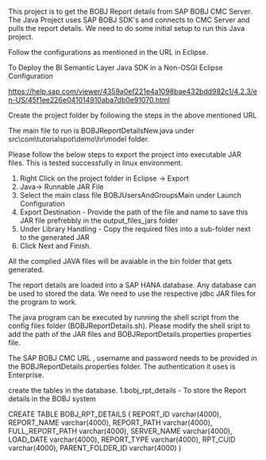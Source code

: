 This project is to get the BOBJ Report details from SAP BOBJ CMC Server. The Java Project uses SAP BOBJ SDK's and connects to CMC Server and pulls the report details. We need to do some initial setup to run this Java project.

Follow the configurations as mentioned in the URL in Eclipse.

To Deploy the BI Semantic Layer Java SDK in a Non-OSGI Eclipse Configuration

https://help.sap.com/viewer/4359a0ef221e4a1098bae432bdd982c1/4.2.3/en-US/45f1ee226e041014910aba7db0e91070.html

Create the project folder by following the steps in the above mentioned URL

The main file to run is BOBJReportDetailsNew.java under src\com\tutorialspot\demo\hr\model folder.

Please follow the below steps to export the project into executable JAR files. This is tested successfully in linux environment.
1. Right Click on the project folder in Eclipse -> Export
2. Java-> Runnable JAR File
3. Select the main class file BOBJUsersAndGroupsMain under Launch Configuration
4. Export Destination - Provide the path of the file and name to save this JAR file prefrebbly in the output_files_jars folder
5. Under Library Handling - Copy the required files into a sub-folder next to the generated JAR
6. Click Next and Finish.

All the complied JAVA files will be avaiable in the bin folder that gets generated.

The report details are loaded into a SAP HANA database. Any database can be used to stored the data. We need to use the respective jdbc JAR files for the program to work.

The java program can be executed by running the shell script from the config files folder (BOBJReportDetails.sh). Please modify the shell sript to add the path of the JAR files and BOBJReportDetails.properties properties file.

The SAP BOBJ CMC URL , username and  password needs to be provided in the BOBJReportDetails.properties folder. The authentication it uses is Enterprise.

create the tables in the database.
1.bobj_rpt_details - To store the Report details in the BOBJ system


CREATE TABLE BOBJ_RPT_DETAILS
(
REPORT_ID varchar(4000),
REPORT_NAME varchar(4000),
REPORT_PATH varchar(4000),
FULL_REPORT_PATH varchar(4000),
SERVER_NAME varchar(4000),
LOAD_DATE varchar(4000),
REPORT_TYPE varchar(4000),
RPT_CUID varchar(4000),
PARENT_FOLDER_ID varchar(4000)
)





